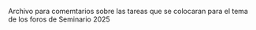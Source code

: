 Archivo para comemtarios sobre las tareas que se colocaran para el tema de los foros de Seminario 2025
